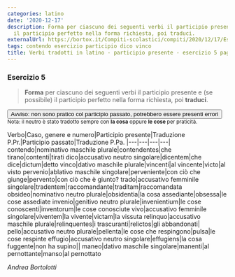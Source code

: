 ```yaml
---
categories: latino
date: '2020-12-17'
description: Forma per ciascuno dei seguenti verbi il participio presente e (se possibile)
  il participio perfetto nella forma richiesta, poi traduci.
externalUrl: https://bortox.it/Compiti-scolastici/compiti/2020/12/17/Esercizio-5-pagina-291.html
tags: contendo esercizio participio dico vinco
title: Verbi tradotti in latino - participio presente - esercizio 5 pagina 291
---
```


### Esercizio 5

> **Forma** per ciascuno dei seguenti verbi il participio presente e (se possibile) il participio perfetto nella forma richiesta, poi **traduci**.

<button class="smallbutton listio"> Avviso: non sono pratico col participio passato, potrebbero essere presenti errori </button>
<sub> Nota: il neutro è stato tradotto sempre con <b> la cosa</b> oppure <b> le cose </b> per praticità. </sub>

Verbo|Caso, genere e numero|Participio presente|Traduzione P.Pr.|Participio passato|Traduzione P.Pa.
|---|---|---|---|
contendo|nominativo maschile plurale|contendentes|che tirano|contenti|tirati
dico|accusativo neutro singolare|dicentem|che dice|dictum|detto
vinco|dativo maschile plurale|vincenti|al vincente|victo|al visto
pervenio|ablativo maschile singolare|perveniente|con ciò che giunge|pervento|con ciò che è giunto?
trado|accusativo femminile singolare|tradentem|raccomandante|traditam|raccomandata
obsideo|nominativo neutro plurale|obsidentia|la cosa assediante|obsessa|le cose assediate
invenio|genitivo neutro plurale|invenientium|le cose conoscenti|inventorum|le cose conosciute
vivo|accusativo femminile singolare|viventem|la vivente|victam|la vissuta
relinquo|accusativo maschile plurale|relinquentes|i trascuranti|relictos|gli abbandonati|
pello|accusativo neutro plurale|pellenta|le cose che respingono|pulsa|le cose respinte
effugio|accusativo neutro singolare|effugiens|la cosa fuggente|non ha supino||
maneo|dativo maschile singolare|manenti|al pernottante|manso|al pernottato



_Andrea Bortolotti_